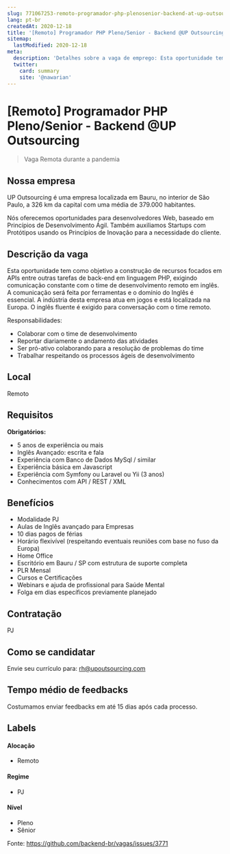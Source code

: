 ```yaml
---
slug: 771067253-remoto-programador-php-plenosenior-backend-at-up-outsourcing
lang: pt-br
createdAt: 2020-12-18
title: '[Remoto] Programador PHP Pleno/Senior - Backend @UP Outsourcing - Vaga de Emprego'
sitemap:
  lastModified: 2020-12-18
meta:
  description: 'Detalhes sobre a vaga de emprego: Esta oportunidade tem como objetivo a construção de recursos focados em APIs entre outras tarefas de back-end em linguagem PHP, exigindo comunicação constante com o time de desenvolvimento remoto em inglês. A comunicação será feita por ferramentas e o domínio do Inglês é essencial. A indústria desta empresa atua em jogos e está localizada na Europa. O inglês fluente é exigido para conversação com o time remoto. Responsabilidades: - Colaborar com o time de desenvolvimento - Reportar diariamente o andamento das atividades - Ser pró-ativo colaborando para a resolução de problemas do time - Trabalhar respeitando os processos ágeis de desenvolvimento'
  twitter:
    card: summary
    site: '@nawarian'
---
```


# [Remoto] Programador PHP Pleno/Senior - Backend @UP Outsourcing

<!--
==================================================
Caso a vaga for remoto durante a pandemia informar no texto "Remoto durante o covid"
==================================================
-->
<!-- 
==================================================
POR FAVOR, SÓ POSTE SE A VAGA FOR PARA BACK-END!

Não faça distinção de gênero no título da vaga.

Use: "Back-End Developer" ao invés de 
"Desenvolvedor Back-End" \o/

Exemplo: `[São Paulo] Back-End Developer @ NOME DA EMPRESA`
==================================================
-->
<!--
==================================================
Caso a vaga for remoto durante a pandemia deixar a linha abaixo
==================================================
-->
> Vaga Remota durante a pandemia

## Nossa empresa

UP Outsourcing é uma empresa localizada em Bauru, no interior de São Paulo, a 326 km da capital com uma média de 379.000 habitantes.

Nós oferecemos oportunidades para desenvolvedores Web, baseado em Princípios de Desenvolvimento Ágil. Também auxiliamos Startups com Protótipos usando os Princípios de Inovação para a necessidade do cliente.


## Descrição da vaga

Esta oportunidade tem como objetivo a construção de recursos focados em APIs entre outras tarefas de back-end em linguagem PHP, exigindo comunicação constante com o time de desenvolvimento remoto em inglês. A comunicação será feita por ferramentas e o domínio do Inglês é essencial. A indústria desta empresa atua em jogos e está localizada na Europa. O inglês fluente é exigido para conversação com o time remoto.

Responsabilidades:
- Colaborar com o time de desenvolvimento
- Reportar diariamente o andamento das atividades
- Ser pró-ativo colaborando para a resolução de problemas do time
- Trabalhar respeitando os processos ágeis de desenvolvimento

## Local

Remoto

## Requisitos

**Obrigatórios:**
- 5 anos de experiência ou mais
- Inglês Avançado: escrita e fala
- Experiência com Banco de Dados MySql / similar
- Experiência básica em Javascript
- Experiência com Symfony ou Laravel ou Yii (3 anos)
- Conhecimentos com API / REST / XML

## Benefícios

- Modalidade PJ
- Aulas de Inglês avançado para Empresas
- 10 dias pagos de férias
- Horário flexivível (respeitando eventuais reuniões com base no fuso da Europa)
- Home Office
- Escritório em Bauru / SP com estrutura de suporte completa
- PLR Mensal
- Cursos e Certificações
- Webinars e ajuda de profissional para Saúde Mental
- Folga em dias específicos previamente planejado


## Contratação

PJ

## Como se candidatar

Envie seu currículo para:  rh@upoutsourcing.com

## Tempo médio de feedbacks

Costumamos enviar feedbacks em até 15 dias após cada processo.

## Labels
<!-- retire os labels que não fazem sentido à vaga -->

#### Alocação
- Remoto

#### Regime
- PJ

#### Nível
- Pleno
- Sênior




Fonte: https://github.com/backend-br/vagas/issues/3771